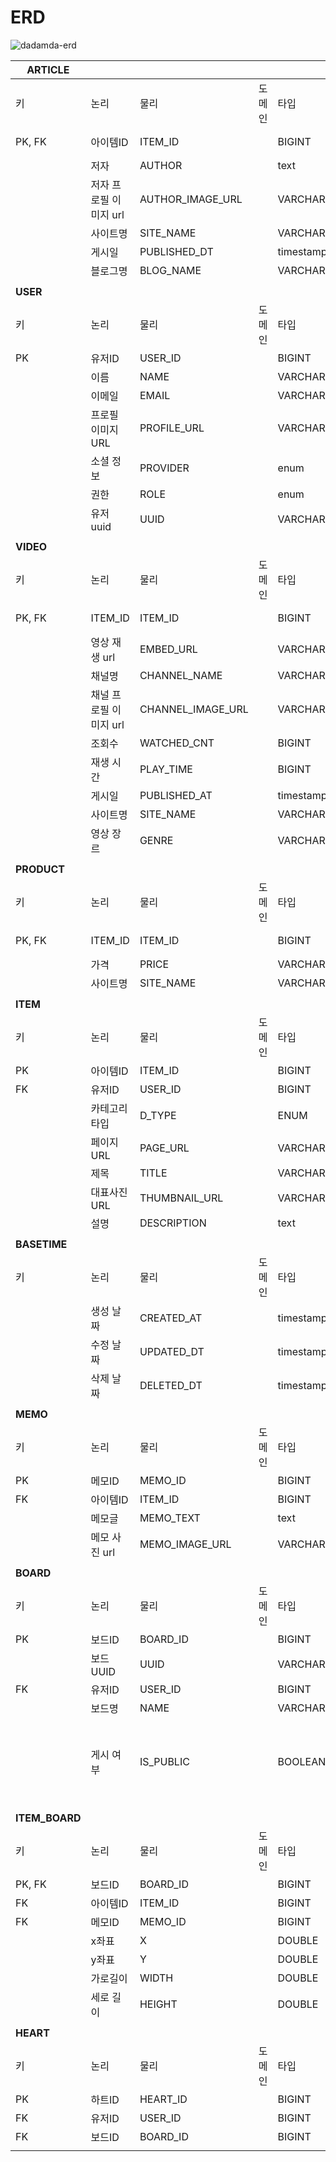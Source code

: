 
# ERD
![dadamda-erd](https://github.com/SWM-team-forever/dadamda-backend/assets/91049936/75739e5c-feea-4c44-9a79-23ecbdf30fd1)

| **ARTICLE** |  |  |  |  |  |  |  |
| --- | --- | --- | --- | --- | --- | --- | --- |
| 키 | 논리 | 물리 | 도메인 | 타입 | Null 허용 | 기본값 | 코멘트 |
| PK, FK | 아이템ID | ITEM_ID |  | BIGINT | N |  | PK, FK |
|  | 저자 | AUTHOR |  | text | Y |  |  |
|  | 저자 프로필 이미지 url | AUTHOR_IMAGE_URL |  | VARCHAR(2083) | Y |  |  |
|  | 사이트명 | SITE_NAME |  | VARCHAR(100) | Y |  |  |
|  | 게시일 | PUBLISHED_DT |  | timestamp | Y |  |  |
|  | 블로그명 | BLOG_NAME |  | VARCHAR(100) | Y |  |  |
|  |  |  |  |  |  |  |  |
| **USER** |  |  |  |  |  |  |  |
| 키 | 논리 | 물리 | 도메인 | 타입 | Null 허용 | 기본값 | 코멘트 |
| PK | 유저ID | USER_ID |  | BIGINT | N |  | AI |
|  | 이름 | NAME |  | VARCHAR(100) | N |  |  |
|  | 이메일 | EMAIL |  | VARCHAR(320) | N |  |  |
|  | 프로필 이미지 URL | PROFILE_URL |  | VARCHAR(2083) | N |  |  |
|  | 소셜 정보 | PROVIDER |  | enum | N |  |  |
|  | 권한 | ROLE |  | enum | N |  |  |
|  | 유저 uuid | UUID |  | VARCHAR(36) | N |  |  |
|  |  |  |  |  |  |  |  |
| **VIDEO** |  |  |  |  |  |  |  |
| 키 | 논리 | 물리 | 도메인 | 타입 | Null 허용 | 기본값 | 코멘트 |
| PK, FK | ITEM_ID | ITEM_ID |  | BIGINT | N |  | PK, FK |
|  | 영상 재생 url | EMBED_URL |  | VARCHAR(2083) | Y |  |  |
|  | 채널명 | CHANNEL_NAME |  | VARCHAR(100) | Y |  |  |
|  | 채널 프로필 이미지 url | CHANNEL_IMAGE_URL |  | VARCHAR(2083) | Y |  |  |
|  | 조회수 | WATCHED_CNT |  | BIGINT | Y |  |  |
|  | 재생 시간 | PLAY_TIME |  | BIGINT | Y |  |  |
|  | 게시일 | PUBLISHED_AT |  | timestamp | Y |  |  |
|  | 사이트명 | SITE_NAME |  | VARCHAR(100) | Y |  |  |
|  | 영상 장르 | GENRE |  | VARCHAR(100) | Y |  |  |
|  |  |  |  |  |  |  |  |
| **PRODUCT** |  |  |  |  |  |  |  |
| 키 | 논리 | 물리 | 도메인 | 타입 | Null 허용 | 기본값 | 코멘트 |
| PK, FK | ITEM_ID | ITEM_ID |  | BIGINT | N |  | PK, FK |
|  | 가격 | PRICE |  | VARCHAR(100) | Y |  |  |
|  | 사이트명 | SITE_NAME |  | VARCHAR(100) | Y |  |  |
|  |  |  |  |  |  |  |  |
| **ITEM** |  |  |  |  |  |  |  |
| 키 | 논리 | 물리 | 도메인 | 타입 | Null 허용 | 기본값 | 코멘트 |
| PK | 아이템ID | ITEM_ID |  | BIGINT | N |  | AI |
| FK | 유저ID | USER_ID |  | BIGINT | N |  |  |
|  | 카테고리 타입 | D_TYPE |  | ENUM | N |  |  |
|  | 페이지 URL | PAGE_URL |  | VARCHAR(2083) | N |  |  |
|  | 제목 | TITLE |  | VARCHAR(200) | Y |  |  |
|  | 대표사진 URL | THUMBNAIL_URL |  | VARCHAR(2083) | Y |  |  |
|  | 설명 | DESCRIPTION |  | text | Y |  |  |
|  |  |  |  |  |  |  |  |
| **BASETIME** |  |  |  |  |  |  |  |
| 키 | 논리 | 물리 | 도메인 | 타입 | Null 허용 | 기본값 | 코멘트 |
|  | 생성 날짜 | CREATED_AT |  | timestamp | N |  |  |
|  | 수정 날짜 | UPDATED_DT |  | timestamp | Y |  |  |
|  | 삭제 날짜 | DELETED_DT |  | timestamp | Y |  |  |
|  |  |  |  |  |  |  |  |
| **MEMO** |  |  |  |  |  |  |  |
| 키 | 논리 | 물리 | 도메인 | 타입 | Null 허용 | 기본값 | 코멘트 |
| PK | 메모ID | MEMO_ID |  | BIGINT | N |  | AI |
| FK | 아이템ID | ITEM_ID |  | BIGINT | N |  |  |
|  | 메모글 | MEMO_TEXT |  | text | Y |  |  |
|  | 메모 사진 url | MEMO_IMAGE_URL |  | VARCHAR(2083) | Y |  |  |
|  |  |  |  |  |  |  |  |
| **BOARD** |  |  |  |  |  |  |  |
| 키 | 논리 | 물리 | 도메인 | 타입 | Null 허용 | 기본값 | 코멘트 |
| PK | 보드ID | BOARD_ID |  | BIGINT | N |  | AI |
|  | 보드UUID | UUID |  | VARCHAR(36) | Y |  |  |
| FK | 유저ID | USER_ID |  | BIGINT | N |  |  |
|  | 보드명 | NAME |  | VARCHAR(100) | Y |  |  |
|  | 게시 여부 | IS_PUBLIC |  | BOOLEAN | N | FALSE | T : 보드 게시 O |
|  |  |  |  |  |  |  |  |
| **ITEM_BOARD** |  |  |  |  |  |  |  |
| 키 | 논리 | 물리 | 도메인 | 타입 | Null 허용 | 기본값 | 코멘트 |
| PK, FK | 보드ID | BOARD_ID |  | BIGINT | N |  | AI |
| FK | 아이템ID | ITEM_ID |  | BIGINT | N |  |  |
| FK | 메모ID | MEMO_ID |  | BIGINT | N |  |  |
|  | x좌표 | X |  | DOUBLE | N |  |  |
|  | y좌표 | Y |  | DOUBLE | N |  |  |
|  | 가로길이 | WIDTH |  | DOUBLE | N |  |  |
|  | 세로 길이 | HEIGHT |  | DOUBLE | N |  |  |
|  |  |  |  |  |  |  |  |
| **HEART** |  |  |  |  |  |  |  |
| 키 | 논리 | 물리 | 도메인 | 타입 | Null 허용 | 기본값 | 코멘트 |
| PK | 하트ID | HEART_ID |  | BIGINT | N |  | AI |
| FK | 유저ID | USER_ID |  | BIGINT | N |  |  |
| FK | 보드ID | BOARD_ID |  | BIGINT | N |  |  |
|  |  |  |  |  |  |  |  |